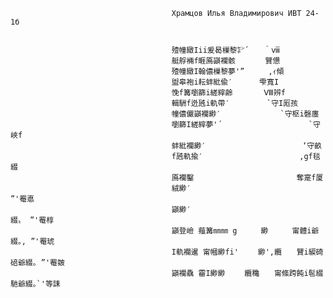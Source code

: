                                         Храмцов Илья Владимирович ИВТ 24-1б 

    
                                        殪幢緻Iii爰曷樔黎㌢´　　｀ⅷ
                                        艇艀裲f睚鳫巓襴骸　　　　贒憊
                                        殪幢緻I翰儂樔黎夢'”　 　 ,ｨ傾
                                        盥皋袍i耘蚌紕偸′　　　 雫寬I
                                        悗f篝嚠篩i縒縡齢　　 　 Ⅷ辨f
                                        輯駲f迯瓲i軌帶′　　　　　`守I厖孩
                                        幢儂儼巓襴緲′　 　 　 　 　 `守枢i磬廛
                                        嚠篩I縒縡夢'´　　　 　 　 　 　 　 `守峽f
                                        蚌紕襴緲′　　　　　　　　　　　　　‘守畝
                                        f瓲軌揄′　　　　　　　　　　　　　,gf毯綴
                                        鳫襴鑿　　　　　　　　　　 　 　 奪寔f厦
                                        絨緲′　　　　　　 　 　 　 　　　　 　 ”'罨悳
                                        巓緲′　　　　　　 　 　 　 　 　 　 綴〟 ”'罨椁
                                        巓登嶮 薤篝㎜㎜ g　 　 緲　 　 甯體i爺綴｡, ”'罨琥
                                        I軌襴暹 甯幗緲fi'　　 緲',纜　　贒i綟碕碚爺綴｡ ”'罨皴
                                        巓襴驫 霤I緲緲　　 纜穐　　甯絛跨飩i髢綴馳爺綴｡`'等誄
